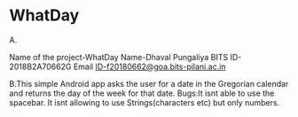 # WhatDay

A.

Name of the project-WhatDay
Name-Dhaval Pungaliya
BITS ID-2018B2A70662G
Email ID-f20180662@goa.bits-pilani.ac.in

B.This simple Android app asks the user for a date in the Gregorian calendar and returns the day of the week for that date.
Bugs:It isnt able to use the spacebar. It isnt allowing to use Strings(characters etc) but only numbers.
